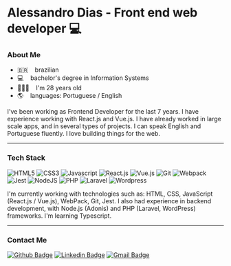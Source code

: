 # Alessandro Dias - Front end web developer 💻

### About Me 
- 🇧🇷 &nbsp;&nbsp; brazilian
- 💻 &nbsp;&nbsp; bachelor's degree in Information Systems
- 🙍🏻‍♂️ &nbsp;&nbsp; I'm 28 years old
- 🌎 &nbsp;&nbsp; languages: Portuguese / English

I've been working as Frontend Developer for the last 7 years. I have experience working with React.js and Vue.js. I have already worked in large scale apps, and in several types of projects. I can speak English and Portuguese fluently. I love building things for the web.

---

### Tech Stack

![HTML5](https://img.shields.io/badge/-HTML5-E34F26?style=flat&logo=html5&logoColor=white)
![CSS3](https://img.shields.io/badge/-CSS3-1572B6?style=flat&logo=css3)
![Javascript](https://img.shields.io/badge/-JavaScript-EDD222?style=flat&logo=javascript&logoColor=white)
![React.js](https://img.shields.io/badge/-ReactJS-51CBF2?style=flat&logo=react&logoColor=white)
![Vue.js](https://img.shields.io/badge/-VueJS-41B883?style=flat&logo=vue.js&logoColor=white)
![Git](https://img.shields.io/badge/-Git-F05032?style=flat&logo=git&logoColor=white)
![Webpack](https://img.shields.io/badge/-Webpack-1C78C0?style=flat&logo=webpack&logoColor=white)
![Jest](https://img.shields.io/badge/-Jest-f00?style=flat&logo=jest&logoColor=white)
![NodeJS](http://img.shields.io/badge/-NodeJS-6EBF20?style=flat&logo=node.js&logoColor=white)
![PHP](https://img.shields.io/badge/-PHP-8993BE?style=flat&logo=php&logoColor=white)
![Laravel](https://img.shields.io/badge/-Laravel-FB503B?style=flat&logo=laravel&logoColor=black)
![Wordpress](https://img.shields.io/badge/-Wordpress-21759B?style=flat&logo=wordpress&logoColor=white)

I'm currently working with technologies such as: HTML, CSS, JavaScript (React.js / Vue.js), WebPack, Git, Jest. I also had experience in backend development, with Node.js (Adonis) and PHP (Laravel, WordPress) frameworks. I'm learning Typescript.

---

### Contact Me

[![Github Badge](https://img.shields.io/badge/-Github-000?style=flat-square&logo=Github&logoColor=white&link=https://github.com/alessandrodias/alessandrodias)](https://github.com/alessandrodias/alessandrodias)
[![Linkedin Badge](https://img.shields.io/badge/-LinkedIn-blue?style=flat-square&logo=Linkedin&logoColor=white&link=https://www.linkedin.com/in/dias-ale/)](https://www.linkedin.com/in/dias-ale/)
[![Gmail Badge](https://img.shields.io/badge/-Gmail-c14438?style=flat-square&logo=Gmail&logoColor=white&link=mailto:ale.bruno.dias@gmail.com)](mailto:ale.bruno.dias@gmail.com)

